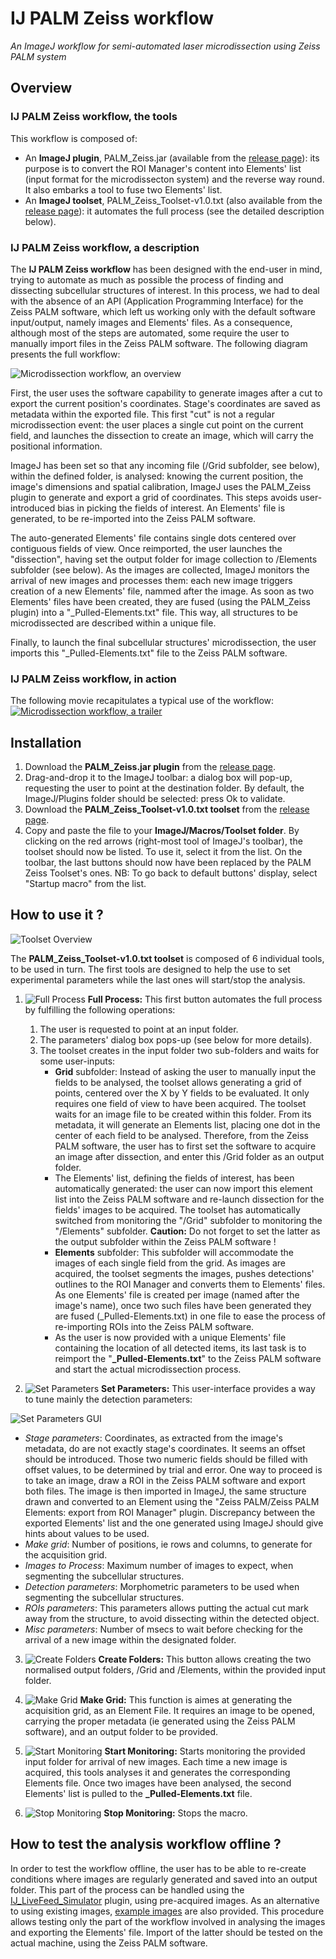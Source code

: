 # IJ PALM Zeiss workflow


*An ImageJ workflow for semi-automated laser microdissection using Zeiss PALM system*


## Overview
### IJ PALM Zeiss workflow, the tools
This workflow is composed of:
* An __ImageJ plugin__, PALM_Zeiss.jar (available from the [release page](https://github.com/fabricecordelieres/IJ_PALM_Zeiss_workflow/releases)): its purpose is to convert the ROI Manager's content into Elements' list (input format for the microdissecton system) and the reverse way round. It also embarks a tool to fuse two Elements' list.
* An __ImageJ toolset__, PALM_Zeiss_Toolset-v1.0.txt  (also available from the [release page](https://github.com/fabricecordelieres/IJ_PALM_Zeiss_workflow/releases)): it automates the full process (see the detailed description below).


### IJ PALM Zeiss workflow, a description
The __IJ PALM Zeiss workflow__ has been designed with the end-user in mind, trying to automate as much as possible the process of finding and dissecting subcellular structures of interest. In this process, we had to deal with the absence of an API (Application Programming Interface) for the Zeiss PALM software, which left us working only with the default software input/output, namely images and Elements' files. As a consequence, although most of the steps are automated, some require the user to manually import files in the Zeiss PALM software. The following diagram presents the full workflow:

![Microdissection workflow, an overview](README_img/0-Overview_Workflow.jpg "Microdissection workflow, an overview")

First, the user uses the software capability to generate images after a cut to export the current position's coordinates. Stage's coordinates are saved as metadata within the exported file. This first "cut" is not a regular microdissection event: the user places a single cut point on the current field, and launches the dissection to create an image, which will carry the positional information.

ImageJ has been set so that any incoming file (/Grid subfolder, see below), within the defined folder, is analysed: knowing the current position, the image's dimensions and spatial calibration, ImageJ uses the PALM_Zeiss plugin to generate and export a grid of coordinates. This steps avoids user-introduced bias in picking the fields of interest. An Elements' file is generated, to be re-imported into the Zeiss PALM software.

The auto-generated Elements' file contains single dots centered over contiguous fields of view. Once reimported, the user launches the "dissection", having set the output folder for image collection to /Elements subfolder (see below). As the images are collected, ImageJ monitors the arrival of new images and processes them: each new image triggers creation of a new Elements' file, nammed after the image. As soon as two Elements' files have been created, they are fused (using the PALM_Zeiss plugin) into a "\_Pulled-Elements.txt" file. This way, all structures to be microdissected are described within a unique file.

Finally, to launch the final subcellular structures' microdissection, the user imports this "\_Pulled-Elements.txt" file to the Zeiss PALM software.


### IJ PALM Zeiss workflow, in action
The following movie recapitulates a typical use of the workflow:
[![Microdissection workflow, a trailer](http://img.youtube.com/vi/th05mxfdPVA/0.jpg)](http://www.youtube.com/watch?v=th05mxfdPVA)



## Installation
1. Download the __PALM_Zeiss.jar plugin__ from the [release page](https://github.com/fabricecordelieres/IJ_PALM_Zeiss_workflow/releases).
2. Drag-and-drop it to the ImageJ toolbar: a dialog box will pop-up, requesting the user to point at the destination folder. By default, the ImageJ/Plugins folder should be selected: press Ok to validate.
3. Download the __PALM_Zeiss_Toolset-v1.0.txt toolset__ from the [release page](https://github.com/fabricecordelieres/IJ_PALM_Zeiss_workflow/releases).
4. Copy and paste the file to your __ImageJ/Macros/Toolset folder__. By clicking on the red arrows (right-most tool of ImageJ's toolbar), the toolset should now be listed. To use it, select it from the list. On the toolbar, the last buttons should now have been replaced by the PALM Zeiss Toolset's ones. NB: To go back to default buttons' display, select "Startup macro" from the list.

## How to use it ?
![Toolset Overview](README_img/0-Toolset.jpg "Toolset Overview")

The __PALM_Zeiss_Toolset-v1.0.txt toolset__ is composed of 6 individual tools, to be used in turn. The first tools are designed to help the use to set experimental parameters while the last ones will start/stop the analysis.

1. ![Full Process](README_img/1-Full_Process.jpg "Full Process") __Full Process:__ This first button automates the full process by fulfilling the following operations:
    1. The user is requested to point at an input folder.
    2. The parameters' dialog box pops-up (see below for more details).
    3. The toolset creates in the input folder two sub-folders and waits for some user-inputs:
        * __Grid__ subfolder: Instead of asking the user to manually input the fields to be analysed, the toolset allows generating a grid of points, centered over the X by Y fields to be evaluated. It only requires one field of view to have been acquired. The toolset waits for an image file to be created within this folder. From its metadata, it will generate an Elements list, placing one dot in the center of each field to be analysed. Therefore, from the Zeiss PALM software, the user has to first set the software to acquire an image after dissection, and enter this /Grid folder as an output folder.
        * The Elements' list, defining the fields of interest, has been automatically generated: the user can now import this element list into the Zeiss PALM software and re-launch dissection for the fields' images to be acquired. The toolset has automatically switched from monitoring the "/Grid" subfolder to monitoring the "/Elements" subfolder. __Caution:__ Do not forget to set the latter as the output subfolder within the Zeiss PALM software !
        * __Elements__ subfolder: This subfolder will accommodate the images of each single field from the grid. As images are acquired, the toolset segments the images, pushes detections' outlines to the ROI Manager and converts them to Elements' files. As one Elements' file is created per image (named after the image's name), once two such files have been generated they are fused (\_Pulled-Elements.txt) in one file to ease the process of re-importing ROIs into the Zeiss PALM software.
        * As the user is now provided with a unique Elements' file containing the location of all detected items, its last task is to reimport the "__\_Pulled-Elements.txt__" to the Zeiss PALM software and start the actual microdissection process.

2. ![Set Parameters](README_img/2-Set_Parameters.jpg "Set Parameters") __Set Parameters:__ This user-interface provides a way to tune mainly the detection parameters:


  ![Set Parameters GUI](README_img/2b-Set_Parameters.jpg "Set Parameters GUI")


  * _Stage parameters_: Coordinates, as extracted from the image's metadata, do are not exactly stage's coordinates. It seems an offset should be introduced. Those two numeric fields should be filled with offset values, to be determined by trial and error. One way to proceed is to take an image, draw a ROI in the Zeiss PALM software and export both files. The image is then imported in ImageJ, the same structure drawn and converted to an Element using the "Zeiss PALM/Zeiss PALM Elements: export from ROI Manager" plugin. Discrepancy between the exported Elements' list and the one generated using ImageJ should give hints about values to be used.
  * _Make grid_: Number of positions, ie rows and columns, to generate for the acquisition grid.
  * _Images to Process_: Maximum number of images to expect, when segmenting the subcellular structures.
  * _Detection parameters_: Morphometric parameters to be used when segmenting the subcellular structures.
  * _ROIs parameters_: This parameters allows putting the actual cut mark away from the structure, to avoid dissecting within the detected object.
  * _Misc parameters_: Number of msecs to wait before checking for the arrival of a new image within the designated folder.


3. ![Create Folders](README_img/3-Create_Folders.jpg "Create Folders") __Create Folders:__ This button allows creating the two normalised output folders, /Grid and /Elements, within the provided input folder.

4. ![Make Grid](README_img/4-Make_Grid.jpg "Make Grid") __Make Grid:__ This function is aimes at generating the acquisition grid, as an Element File. It requires an image to be opened, carrying the proper metadata (ie generated using the Zeiss PALM software), and an output folder to be provided.

5. ![Start Monitoring](README_img/5-Start_Monitoring.jpg "Start Monitoring") __Start Monitoring:__ Starts monitoring the provided input folder for arrival of new images. Each time a new image is acquired, this tools analyses it and generates the corresponding Elements file. Once two images have been analysed, the second Elements' list is pulled to the __\_Pulled-Elements.txt__ file.

6. ![Stop Monitoring](README_img/6-Stop_Monitoring.jpg "Stop Monitoring") __Stop Monitoring:__ Stops the macro.



## How to test the analysis workflow offline ?
In order to test the workflow offline, the user has to be able to re-create conditions where images are regularly generated and saved into an output folder. This part of the process can be handled using the [IJ_LiveFeed_Simulator](https://github.com/fabricecordelieres/IJ_LiveFeed_Simulator) plugin, using pre-acquired images. As an alternative to using existing images, [example images](/Test_Data/Test_Data.zip) are also provided.
This procedure allows testing only the part of the workflow involved in analysing the images and exporting the Elements' file. Import of the latter should be tested on the actual machine, using the Zeiss PALM software.

